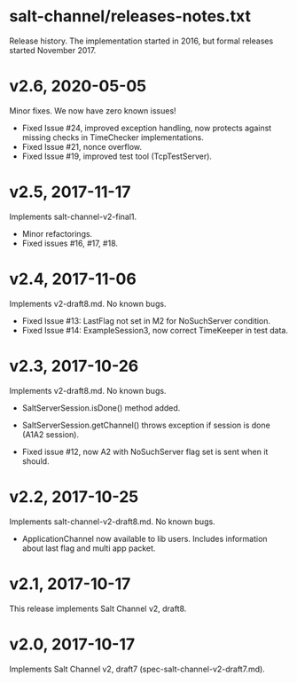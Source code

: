 salt-channel/releases-notes.txt
===============================

Release history. The implementation started in 2016, but formal 
releases started November 2017.


v2.6, 2020-05-05
================

Minor fixes. We now have zero known issues!

* Fixed Issue #24, improved exception handling, now protects against missing
  checks in TimeChecker implementations.
* Fixed Issue #21, nonce overflow.
* Fixed Issue #19, improved test tool (TcpTestServer).


v2.5, 2017-11-17
================

Implements salt-channel-v2-final1. 

* Minor refactorings.
* Fixed issues #16, #17, #18. 



v2.4, 2017-11-06
================

Implements v2-draft8.md. No known bugs.

* Fixed Issue #13: LastFlag not set in M2 for NoSuchServer condition.
* Fixed Issue #14: ExampleSession3, now correct TimeKeeper in test data.



v2.3, 2017-10-26
================

Implements v2-draft8.md. No known bugs.

* SaltServerSession.isDone() method added.

* SaltServerSession.getChannel() throws exception if session is done 
  (A1A2 session).
  
* Fixed issue #12, now A2 with NoSuchServer flag set is sent when
  it should.



v2.2, 2017-10-25
================

Implements salt-channel-v2-draft8.md. No known bugs.

* ApplicationChannel now available to lib users. Includes
  information about last flag and multi app packet.



v2.1, 2017-10-17
================

This release implements Salt Channel v2, draft8.



v2.0, 2017-10-17
================

Implements Salt Channel v2, draft7 (spec-salt-channel-v2-draft7.md).

